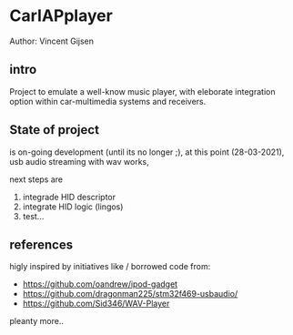 # CarIAPplayer

Author: Vincent Gijsen


## intro
Project to emulate a well-know music player, with eleborate integration option within car-multimedia systems and receivers.



## State of project
is on-going development (until its no longer ;), at this point (28-03-2021), usb audio streaming with wav works,

next steps are 
1) integrade HID descriptor
2) integrate HID logic (lingos)
3) test...

## references
higly inspired by initiatives like / borrowed code from:

* https://github.com/oandrew/ipod-gadget
* https://github.com/dragonman225/stm32f469-usbaudio/
* https://github.com/Sid346/WAV-Player

pleanty more..
